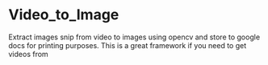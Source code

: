 # Video_to_Image
Extract images snip from video to images using opencv and store to google docs for printing purposes. This is a great framework if you need to get videos from
